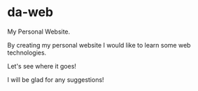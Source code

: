 # da-web
My Personal Website.

By creating my personal website I would like to learn some web technologies.

Let's see where it goes!

I will be glad for any suggestions!
